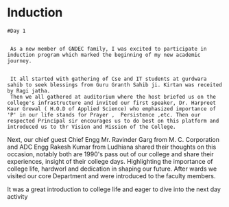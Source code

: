 # Induction
    #Day 1
     
     
     As a new member of GNDEC family, I was excited to participate in induction program which marked the beginning of my new academic journey. 

     
     It all started with gathering of Cse and IT students at gurdwara sahib to seek blessings from Guru Granth Sahib ji. Kirtan was receited by Ragi jatha. 
     Then we all gathered at auditorium where the host briefed us on the college's infrastructure and invited our first speaker, Dr. Harpreet Kaur Grewal ( H.O.D of Applied Science) who emphasized importance of  'P' in our life stands for Prayer ,  Persistence ,etc. Then our respected Principal sir encourages us to do best on this platform and introduced us to thr Vision and Mission of the College. 
     
Next,  our chief guest Chief Engg Mr. Ravinder Garg from M. C.  Corporation and  ADC Engg Rakesh Kumar from Ludhiana shared their thoughts on this occasion, notably both are 1990's pass out  of our college and share their experiences,  insight of their college days.  Highlighting the importance of college life,  hardworl and dedication in shaping our future. After wards we visited our core Department and were introduced to the faculty members.  

It was a great introduction to college life and eager to dive into the next day activity
